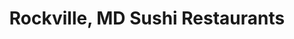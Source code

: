 ---
layout: city
title: Rockville, MD Sushi Restaurants
permalink: /maryland/rockville/
stateAbbr: MD
stateName: Maryland
cityName: Rockville

---
